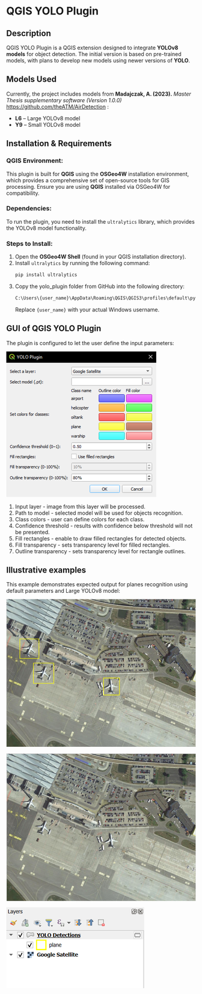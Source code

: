 # QGIS YOLO Plugin

## Description
QGIS YOLO Plugin is a QGIS extension designed to integrate **YOLOv8 models** for object detection. The initial version is based on pre-trained models, with plans to develop new models using newer versions of **YOLO**.

## Models Used
Currently, the project includes models from **Madajczak, A. (2023).** *Master Thesis supplementary software (Version 1.0.0)* https://github.com/theATM/AirDetection :
- **L6** – Large YOLOv8 model  
- **Y9** – Small YOLOv8 model  

## Installation & Requirements

### QGIS Environment:
This plugin is built for **QGIS** using the **OSGeo4W** installation environment, which provides a comprehensive set of open-source tools for GIS processing. Ensure you are using **QGIS** installed via OSGeo4W for compatibility.

### Dependencies:
To run the plugin, you need to install the `ultralytics` library, which provides the YOLOv8 model functionality.

### Steps to Install:
1. Open the **OSGeo4W Shell** (found in your QGIS installation directory).
2. Install `ultralytics` by running the following command:
   ```bash
   pip install ultralytics
   ```
3. Copy the yolo_plugin folder from GitHub into the following directory:
    ```bash
    C:\Users\{user_name}\AppData\Roaming\QGIS\QGIS3\profiles\default\pytho\plugins
    ```
    Replace `{user_name}` with your actual Windows username.

## GUI of QGIS YOLO Plugin
The plugin is configured to let the user define the input parameters:

![GUI](images/parameters.png)
1. Input layer - image from this layer will be processed.
2. Path to model - selected model will be used for objects recognition.
3. Class colors - user can define colors for each class.
4. Confidence threshold - results with confidence below threshold will not be presented.  
5. Fill rectangles - enable to draw filled rectangles for detected objects.
6. Fill transparency - sets transparency level for filled rectangles.
7. Outline transparency - sets transparency level for rectangle outlines.

## Illustrative examples
This example demonstrates expected output for planes recognition using default parameters and Large YOLOv8 model:

![input](images/example_input.png)

![output](images/example_output.png)

![layers](images/layer_output.png)
